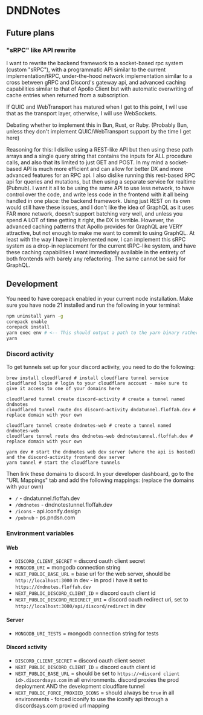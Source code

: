 # DNDNotes

## Future plans

### "sRPC" like API rewrite

I want to rewrite the backend framework to a socket-based rpc system (custom "sRPC"), with a programmatic API similar to the current implementation/tRPC, under-the-hood network implementation similar to a cross between gRPC and Discord's gateway api, and advanced caching capabilities similar to that of Apollo Client but with automatic overwriting of cache entries when returned from a subscription. 

If QUIC and WebTransport has matured when I get to this point, I will use that as the transport layer, otherwise, I will use WebSockets.

Debating whether to implement this in Bun, Rust, or Ruby. (Probably Bun, unless they don't implement QUIC/WebTransport support by the time I get here)

Reasoning for this: I dislike using a REST-like API but then using these path arrays and a single query string that contains the inputs for ALL procedure calls, and also that its limited to just GET and POST.
In my mind a socket-based API is much more efficient and can allow for better DX and more advanced features for an RPC api.
I also dislike running this rest-based RPC api for queries and mutations, but then using a separate service for realtime (Pubnub). I want it all to be using the same API to use less network, to have control over the code, and write less code in the frontend with it all being handled in one place: the backend framework.
Using just REST on its own would still have these issues, and I don't like the idea of GraphQL as it uses FAR more network, doesn't support batching very well, and unless you spend A LOT of time getting it right, the DX is terrible. However, the advanced caching patterns that Apollo provides for GraphQL are VERY attractive, but not enough to make me want to commit to using GraphQL. At least with the way I have it implemented now, I can implement this sRPC system as a drop-in replacement for the current tRPC-like system, and have these caching capabilities I want immediately available in the entirety of both frontends with barely any refactoring. The same cannot be said for GraphQL.

## Development

You need to have corepack enabled in your current node installation.
Make sure you have node 21 installed and run the following in your terminal:

```bash
npm uninstall yarn -g
corepack enable
corepack install
yarn exec env # <-- This should output a path to the yarn binary rather than a list of environment variables - if it doesn't consult the yarn docs https://yarnpkg.com/corepack
yarn
```

### Discord activity

To get tunnels set up for your discord activity, you need to do the following:

```shell
brew install cloudflared # install cloudflare tunnel service
cloudflared login # login to your cloudflare account - make sure to give it access to one of your domains here

cloudflared tunnel create discord-activity # create a tunnel named dndnotes
cloudflared tunnel route dns discord-activity dndatunnel.floffah.dev # replace domain with your own

cloudflare tunnel create dndnotes-web # create a tunnel named dndnotes-web
cloudflare tunnel route dns dndnotes-web dndnotestunnel.floffah.dev # replace domain with your own

yarn dev # start the dndnotes web dev server (where the api is hosted) and the discord-activity frontend dev server
yarn tunnel # start the cloudflare tunnels
```

Then link these domains to discord. In your developer dashboard, go to the "URL Mappings" tab and add the following mappings: (replace the domains with your own)
- `/` - dndatunnel.floffah.dev
- `/dndnotes` - dndnotestunnel.floffah.dev
- `/icons` - api.iconify.design
- `/pubnub` - ps.pndsn.com

### Environment variables

#### Web

- `DISCORD_CLIENT_SECRET` = discord oauth client secret
- `MONGODB_URI` = mongodb connection string
- `NEXT_PUBLIC_BASE_URL` = base url for the web server, should be `http://localhost:3000` in dev - in prod i have it set to `https://dndnotes.floffah.dev`
- `NEXT_PUBLIC_DISCORD_CLIENT_ID` = discord oauth client id
- `NEXT_PUBLIC_DISCORD_REDIRECT_URI` = discord oauth redirect uri, set to `http://localhost:3000/api/discord/redirect` in dev

#### Server

- `MONGODB_URI_TESTS` = mongodb connection string for tests

#### Discord activity

- `DISCORD_CLIENT_SECRET` = discord oauth client secret
- `NEXT_PUBLIC_DISCORD_CLIENT_ID` = discord oauth client id
- `NEXT_PUBLIC_BASE_URL` = should be set to `https://<discord client id>.discordsays.com` in all environments. discord proxies the prod deployment AND the development cloudflare tunnel
- `NEXT_PUBLIC_FORCE_PROXIED_ICONS` = should always be `true` in all environments - forced iconify to use the iconify api through a discordsays.com proxied url mapping